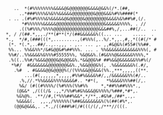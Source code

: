           
        ..  *(#%%%%%%%%&&&&@&@@@@@@@&&&&@&&%(/*.(##,             
          ..*###%%%%&%&%%&&&&&@@@@@@@@&@@@&&&%#%%####(*          
      . .. .(#%#%%%%&%&&&&&@&@@@@@&@@@@@@@@&&&&%&%##%#,(/.       
           *#%%%%%%&&&&&@@@@@@@@@@@@@@@@@@&&&&&&%%%%, . //       
          .((%#%%%/%%%%@@@@@@@@@@@@@@@@@&&&##%,/,...##(/..  ..   
     *, / /(##.*,,,./**(#**(*/(##&&&&&&%((... ...    .....  .  
     *.,  */#,(###(((*,.........,(#%%%(,..%/.*,,.,#,,*((#(/* #   
      (*. *(.*,..##/..,..,,, . ,.. ... ,. ,,#&@&%(#55#(%%##.     
      %%... %%&&%%*/&#&@@&#%##%%%. ... . %%&&&&&&&&&&&&%%%(, #   
      %%#/..%%&&&&%&%%%#55555%%, %&@&&%.(#&&%%@&&&&&&%%%%,*     
      .%((..%%#/%&&&@@@@&@&@@&&%.*&&@@&%# ##%&&@&&&&&&%%#%(/     
       *%#/  #&&&&&&&@@@@@@@&&%.,%&&@@@&%(, .%&&&&&&&%(.#/,      
        .%#  . #&&&&@@&@@@@%(/(%%%&&@@&&&(%%.,***,,,,,((**.      
            ...(#(,,,,,,*,,,,,#%%#%&&&&%#/,,/&&&&&&%%(#/..       
          .%,//.*%%&&&&%%%%&&&&#.. *#*(,   *%&&&&%%%##(/,.       
          %&/ (#((#%%%%/(%#%%%(%%#%%     *,*##%%##%%%*.,         
         (@&&* ,/(((/& .,,*/%%#%#&%&&&@&%%%%/%###,*#*,.          
         %&%@%. .**//#,(*%%%##%&&*,*/**,.#&%#,/##*,.,.         
         %&&&&(.  ,,.,/%%%%%%(%##&&&&&&&&%(%(##(#%*,.       
        (@@&@&&&,. .*.,/((###%#(/#(((/(/,/***//(((.       
 
